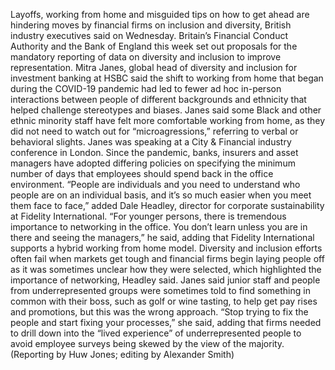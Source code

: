 Layoffs, working from home and misguided tips on how to get ahead are hindering moves by financial firms on inclusion and diversity, British industry executives said on Wednesday.
Britain’s Financial Conduct Authority and the Bank of England this week set out proposals for the mandatory reporting of data on diversity and inclusion to improve representation.
Mitra Janes, global head of diversity and inclusion for investment banking at HSBC said the shift to working from home that began during the COVID-19 pandemic had led to fewer ad hoc in-person interactions between people of different backgrounds and ethnicity that helped challenge stereotypes and biases.
Janes said some Black and other ethnic minority staff have felt more comfortable working from home, as they did not need to watch out for “microagressions,” referring to verbal or behavioral slights. Janes was speaking at a City & Financial industry conference in London.
Since the pandemic, banks, insurers and asset managers have adopted differing policies on specifying the minimum number of days that employees should spend back in the office environment.
“People are individuals and you need to understand who people are on an individual basis, and it’s so much easier when you meet them face to face,” added Dale Headley, director for corporate sustainability at Fidelity International.
“For younger persons, there is tremendous importance to networking in the office. You don’t learn unless you are in there and seeing the managers,” he said, adding that Fidelity International supports a hybrid working from home model.
Diversity and inclusion efforts often fail when markets get tough and financial firms begin laying people off as it was sometimes unclear how they were selected, which highlighted the importance of networking, Headley said.
Janes said junior staff and people from underrepresented groups were sometimes told to find something in common with their boss, such as golf or wine tasting, to help get pay rises and promotions, but this was the wrong approach.
“Stop trying to fix the people and start fixing your processes,” she said, adding that firms needed to drill down into the “lived experience” of underrepresented people to avoid employee surveys being skewed by the view of the majority.
(Reporting by Huw Jones; editing by Alexander Smith)